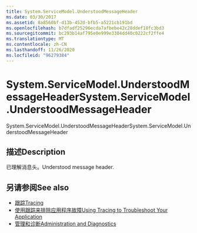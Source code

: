 ```yaml
---
title: System.ServiceModel.UnderstoodMessageHeader
ms.date: 03/30/2017
ms.assetid: 8a8560bf-d13b-452d-bfb5-a5221cb191bd
ms.openlocfilehash: b7dfadf25296ecda7afbebe42c28ddef18fc3bd3
ms.sourcegitcommit: bc293b14af795e0e999e3304dd40c0222cf2ffe4
ms.translationtype: MT
ms.contentlocale: zh-CN
ms.lasthandoff: 11/26/2020
ms.locfileid: "96279384"
---
```

# <a name="systemservicemodelunderstoodmessageheader"></a><span data-ttu-id="dffe9-102">System.ServiceModel.UnderstoodMessageHeader</span><span class="sxs-lookup"><span data-stu-id="dffe9-102">System.ServiceModel.UnderstoodMessageHeader</span></span>

<span data-ttu-id="dffe9-103">System.ServiceModel.UnderstoodMessageHeader</span><span class="sxs-lookup"><span data-stu-id="dffe9-103">System.ServiceModel.UnderstoodMessageHeader</span></span>  
  
## <a name="description"></a><span data-ttu-id="dffe9-104">描述</span><span class="sxs-lookup"><span data-stu-id="dffe9-104">Description</span></span>  

 <span data-ttu-id="dffe9-105">已理解消息头。</span><span class="sxs-lookup"><span data-stu-id="dffe9-105">Understood message header.</span></span>  
  
## <a name="see-also"></a><span data-ttu-id="dffe9-106">另请参阅</span><span class="sxs-lookup"><span data-stu-id="dffe9-106">See also</span></span>

- [<span data-ttu-id="dffe9-107">跟踪</span><span class="sxs-lookup"><span data-stu-id="dffe9-107">Tracing</span></span>](index.md)
- [<span data-ttu-id="dffe9-108">使用跟踪来排除应用程序故障</span><span class="sxs-lookup"><span data-stu-id="dffe9-108">Using Tracing to Troubleshoot Your Application</span></span>](using-tracing-to-troubleshoot-your-application.md)
- [<span data-ttu-id="dffe9-109">管理和诊断</span><span class="sxs-lookup"><span data-stu-id="dffe9-109">Administration and Diagnostics</span></span>](../index.md)
